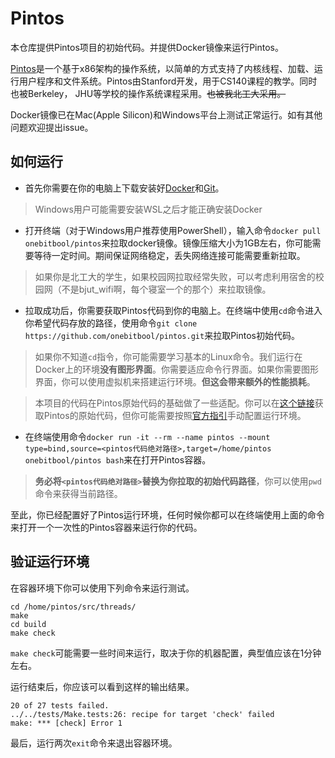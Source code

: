# Pintos

本仓库提供Pintos项目的初始代码。并提供Docker镜像来运行Pintos。

[Pintos](https://web.stanford.edu/class/cs140/projects/pintos/pintos.html)是一个基于x86架构的操作系统，以简单的方式支持了内核线程、加载、运行用户程序和文件系统。Pintos由Stanford开发，用于CS140课程的教学。同时也被Berkeley， JHU等学校的操作系统课程采用。~~也被我北工大采用。~~

Docker镜像已在Mac(Apple Silicon)和Windows平台上测试正常运行。如有其他问题欢迎提出issue。

## 如何运行

- 首先你需要在你的电脑上下载安装好[Docker](https://www.docker.com)和[Git](https://git-scm.com)。

> Windows用户可能需要安装WSL之后才能正确安装Docker

- 打开终端（对于Windows用户推荐使用PowerShell），输入命令`docker pull onebitbool/pintos`来拉取docker镜像。镜像压缩大小为1GB左右，你可能需要等待一定时间。期间保证网络稳定，丢失网络连接可能需要重新拉取。

> 如果你是北工大的学生，如果校园网拉取经常失败，可以考虑利用宿舍的校园网（不是bjut_wifi啊，每个寝室一个的那个）来拉取镜像。

- 拉取成功后，你需要获取Pintos代码到你的电脑上。在终端中使用`cd`命令进入你希望代码存放的路径，使用命令`git clone https://github.com/onebitbool/pintos.git`来拉取Pintos初始代码。

> 如果你不知道`cd`指令，你可能需要学习基本的Linux命令。我们运行在Docker上的环境**没有图形界面**。你需要适应命令行界面。如果你需要图形界面，你可以使用虚拟机来搭建运行环境。**但这会带来额外的性能损耗**。

> 本项目的代码在Pintos原始代码的基础做了一些适配。你可以在[这个链接](https://pintos-os.org/cgi-bin/gitweb.cgi?p=pintos-anon;a=summary)获取Pintos的原始代码，但你可能需要按照[官方指引](https://web.stanford.edu/class/cs140/projects/pintos/pintos_12.html)手动配置运行环境。

- 在终端使用命令`docker run -it --rm --name pintos --mount type=bind,source=<pintos代码绝对路径>,target=/home/pintos onebitbool/pintos bash`来在打开Pintos容器。

> **务必将`<pintos代码绝对路径>`替换为你拉取的初始代码路径**，你可以使用`pwd`命令来获得当前路径。

至此，你已经配置好了Pintos运行环境，任何时候你都可以在终端使用上面的命令来打开一个一次性的Pintos容器来运行你的代码。

## 验证运行环境

在容器环境下你可以使用下列命令来运行测试。

```shell
cd /home/pintos/src/threads/
make
cd build
make check
```

`make check`可能需要一些时间来运行，取决于你的机器配置，典型值应该在1分钟左右。

运行结束后，你应该可以看到这样的输出结果。

```
20 of 27 tests failed.
../../tests/Make.tests:26: recipe for target 'check' failed
make: *** [check] Error 1
```

最后，运行两次`exit`命令来退出容器环境。